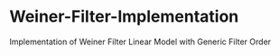 # Weiner-Filter-Implementation
Implementation of Weiner Filter Linear Model with Generic  Filter Order
